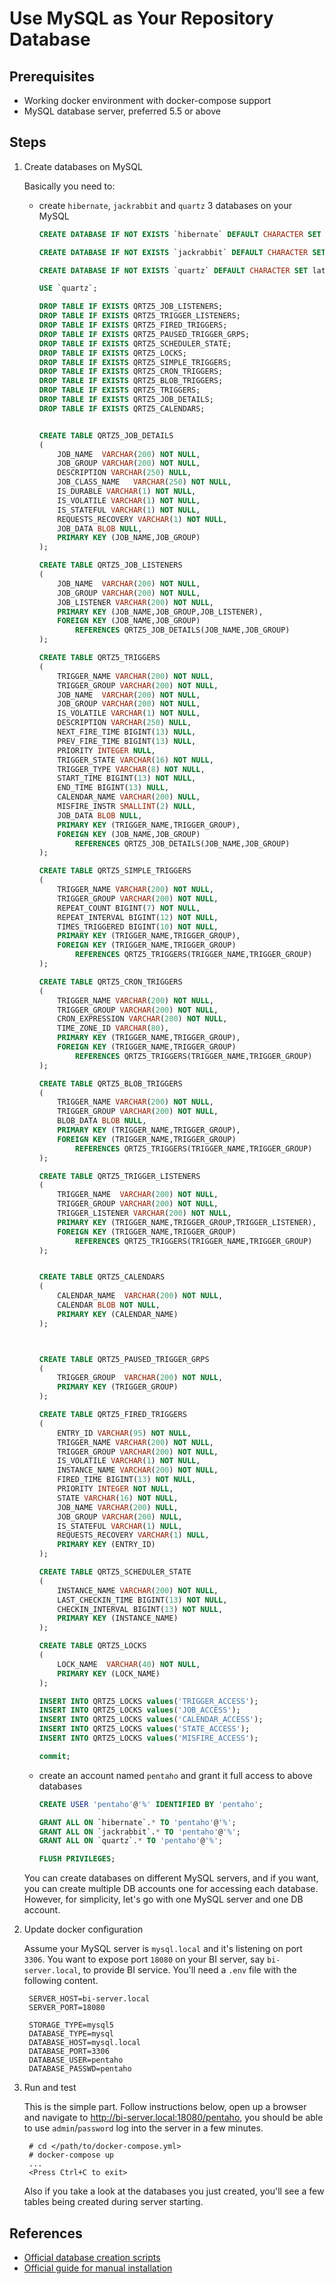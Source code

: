 Use MySQL as Your Repository Database
=====================================

Prerequisites
-------------

* Working docker environment with docker-compose support
* MySQL database server, preferred 5.5 or above


Steps
-----

1. Create databases on MySQL

    Basically you need to:
    * create `hibernate`, `jackrabbit` and `quartz` 3 databases on your MySQL

        ```sql
        CREATE DATABASE IF NOT EXISTS `hibernate` DEFAULT CHARACTER SET latin1;

        CREATE DATABASE IF NOT EXISTS `jackrabbit` DEFAULT CHARACTER SET latin1;

        CREATE DATABASE IF NOT EXISTS `quartz` DEFAULT CHARACTER SET latin1;

        USE `quartz`;

        DROP TABLE IF EXISTS QRTZ5_JOB_LISTENERS;
        DROP TABLE IF EXISTS QRTZ5_TRIGGER_LISTENERS;
        DROP TABLE IF EXISTS QRTZ5_FIRED_TRIGGERS;
        DROP TABLE IF EXISTS QRTZ5_PAUSED_TRIGGER_GRPS;
        DROP TABLE IF EXISTS QRTZ5_SCHEDULER_STATE;
        DROP TABLE IF EXISTS QRTZ5_LOCKS;
        DROP TABLE IF EXISTS QRTZ5_SIMPLE_TRIGGERS;
        DROP TABLE IF EXISTS QRTZ5_CRON_TRIGGERS;
        DROP TABLE IF EXISTS QRTZ5_BLOB_TRIGGERS;
        DROP TABLE IF EXISTS QRTZ5_TRIGGERS;
        DROP TABLE IF EXISTS QRTZ5_JOB_DETAILS;
        DROP TABLE IF EXISTS QRTZ5_CALENDARS;


        CREATE TABLE QRTZ5_JOB_DETAILS
        (
            JOB_NAME  VARCHAR(200) NOT NULL,
            JOB_GROUP VARCHAR(200) NOT NULL,
            DESCRIPTION VARCHAR(250) NULL,
            JOB_CLASS_NAME   VARCHAR(250) NOT NULL,
            IS_DURABLE VARCHAR(1) NOT NULL,
            IS_VOLATILE VARCHAR(1) NOT NULL,
            IS_STATEFUL VARCHAR(1) NOT NULL,
            REQUESTS_RECOVERY VARCHAR(1) NOT NULL,
            JOB_DATA BLOB NULL,
            PRIMARY KEY (JOB_NAME,JOB_GROUP)
        );

        CREATE TABLE QRTZ5_JOB_LISTENERS
        (
            JOB_NAME  VARCHAR(200) NOT NULL,
            JOB_GROUP VARCHAR(200) NOT NULL,
            JOB_LISTENER VARCHAR(200) NOT NULL,
            PRIMARY KEY (JOB_NAME,JOB_GROUP,JOB_LISTENER),
            FOREIGN KEY (JOB_NAME,JOB_GROUP)
                REFERENCES QRTZ5_JOB_DETAILS(JOB_NAME,JOB_GROUP)
        );

        CREATE TABLE QRTZ5_TRIGGERS
        (
            TRIGGER_NAME VARCHAR(200) NOT NULL,
            TRIGGER_GROUP VARCHAR(200) NOT NULL,
            JOB_NAME  VARCHAR(200) NOT NULL,
            JOB_GROUP VARCHAR(200) NOT NULL,
            IS_VOLATILE VARCHAR(1) NOT NULL,
            DESCRIPTION VARCHAR(250) NULL,
            NEXT_FIRE_TIME BIGINT(13) NULL,
            PREV_FIRE_TIME BIGINT(13) NULL,
            PRIORITY INTEGER NULL,
            TRIGGER_STATE VARCHAR(16) NOT NULL,
            TRIGGER_TYPE VARCHAR(8) NOT NULL,
            START_TIME BIGINT(13) NOT NULL,
            END_TIME BIGINT(13) NULL,
            CALENDAR_NAME VARCHAR(200) NULL,
            MISFIRE_INSTR SMALLINT(2) NULL,
            JOB_DATA BLOB NULL,
            PRIMARY KEY (TRIGGER_NAME,TRIGGER_GROUP),
            FOREIGN KEY (JOB_NAME,JOB_GROUP)
                REFERENCES QRTZ5_JOB_DETAILS(JOB_NAME,JOB_GROUP)
        );

        CREATE TABLE QRTZ5_SIMPLE_TRIGGERS
        (
            TRIGGER_NAME VARCHAR(200) NOT NULL,
            TRIGGER_GROUP VARCHAR(200) NOT NULL,
            REPEAT_COUNT BIGINT(7) NOT NULL,
            REPEAT_INTERVAL BIGINT(12) NOT NULL,
            TIMES_TRIGGERED BIGINT(10) NOT NULL,
            PRIMARY KEY (TRIGGER_NAME,TRIGGER_GROUP),
            FOREIGN KEY (TRIGGER_NAME,TRIGGER_GROUP)
                REFERENCES QRTZ5_TRIGGERS(TRIGGER_NAME,TRIGGER_GROUP)
        );

        CREATE TABLE QRTZ5_CRON_TRIGGERS
        (
            TRIGGER_NAME VARCHAR(200) NOT NULL,
            TRIGGER_GROUP VARCHAR(200) NOT NULL,
            CRON_EXPRESSION VARCHAR(200) NOT NULL,
            TIME_ZONE_ID VARCHAR(80),
            PRIMARY KEY (TRIGGER_NAME,TRIGGER_GROUP),
            FOREIGN KEY (TRIGGER_NAME,TRIGGER_GROUP)
                REFERENCES QRTZ5_TRIGGERS(TRIGGER_NAME,TRIGGER_GROUP)
        );

        CREATE TABLE QRTZ5_BLOB_TRIGGERS
        (
            TRIGGER_NAME VARCHAR(200) NOT NULL,
            TRIGGER_GROUP VARCHAR(200) NOT NULL,
            BLOB_DATA BLOB NULL,
            PRIMARY KEY (TRIGGER_NAME,TRIGGER_GROUP),
            FOREIGN KEY (TRIGGER_NAME,TRIGGER_GROUP)
                REFERENCES QRTZ5_TRIGGERS(TRIGGER_NAME,TRIGGER_GROUP)
        );

        CREATE TABLE QRTZ5_TRIGGER_LISTENERS
        (
            TRIGGER_NAME  VARCHAR(200) NOT NULL,
            TRIGGER_GROUP VARCHAR(200) NOT NULL,
            TRIGGER_LISTENER VARCHAR(200) NOT NULL,
            PRIMARY KEY (TRIGGER_NAME,TRIGGER_GROUP,TRIGGER_LISTENER),
            FOREIGN KEY (TRIGGER_NAME,TRIGGER_GROUP)
                REFERENCES QRTZ5_TRIGGERS(TRIGGER_NAME,TRIGGER_GROUP)
        );


        CREATE TABLE QRTZ5_CALENDARS
        (
            CALENDAR_NAME  VARCHAR(200) NOT NULL,
            CALENDAR BLOB NOT NULL,
            PRIMARY KEY (CALENDAR_NAME)
        );



        CREATE TABLE QRTZ5_PAUSED_TRIGGER_GRPS
        (
            TRIGGER_GROUP  VARCHAR(200) NOT NULL, 
            PRIMARY KEY (TRIGGER_GROUP)
        );

        CREATE TABLE QRTZ5_FIRED_TRIGGERS
        (
            ENTRY_ID VARCHAR(95) NOT NULL,
            TRIGGER_NAME VARCHAR(200) NOT NULL,
            TRIGGER_GROUP VARCHAR(200) NOT NULL,
            IS_VOLATILE VARCHAR(1) NOT NULL,
            INSTANCE_NAME VARCHAR(200) NOT NULL,
            FIRED_TIME BIGINT(13) NOT NULL,
            PRIORITY INTEGER NOT NULL,
            STATE VARCHAR(16) NOT NULL,
            JOB_NAME VARCHAR(200) NULL,
            JOB_GROUP VARCHAR(200) NULL,
            IS_STATEFUL VARCHAR(1) NULL,
            REQUESTS_RECOVERY VARCHAR(1) NULL,
            PRIMARY KEY (ENTRY_ID)
        );

        CREATE TABLE QRTZ5_SCHEDULER_STATE
        (
            INSTANCE_NAME VARCHAR(200) NOT NULL,
            LAST_CHECKIN_TIME BIGINT(13) NOT NULL,
            CHECKIN_INTERVAL BIGINT(13) NOT NULL,
            PRIMARY KEY (INSTANCE_NAME)
        );

        CREATE TABLE QRTZ5_LOCKS
        (
            LOCK_NAME  VARCHAR(40) NOT NULL, 
            PRIMARY KEY (LOCK_NAME)
        );

        INSERT INTO QRTZ5_LOCKS values('TRIGGER_ACCESS');
        INSERT INTO QRTZ5_LOCKS values('JOB_ACCESS');
        INSERT INTO QRTZ5_LOCKS values('CALENDAR_ACCESS');
        INSERT INTO QRTZ5_LOCKS values('STATE_ACCESS');
        INSERT INTO QRTZ5_LOCKS values('MISFIRE_ACCESS');

        commit;
        ```
    * create an account named `pentaho` and grant it full access to above databases

        ```sql
        CREATE USER 'pentaho'@'%' IDENTIFIED BY 'pentaho';

        GRANT ALL ON `hibernate`.* TO 'pentaho'@'%';
        GRANT ALL ON `jackrabbit`.* TO 'pentaho'@'%';
        GRANT ALL ON `quartz`.* TO 'pentaho'@'%';

        FLUSH PRIVILEGES;
        ```
    
    You can create databases on different MySQL servers, and if you want, you can create multiple DB accounts one for accessing each database. However, for simplicity, let's go with one MySQL server and one DB account.

2. Update docker configuration

    Assume your MySQL server is `mysql.local` and it's listening on port `3306`. You want to expose port `18080` on your BI server, say `bi-server.local`, to provide BI service. You'll need a `.env` file with the following content.

        SERVER_HOST=bi-server.local
        SERVER_PORT=18080

        STORAGE_TYPE=mysql5
        DATABASE_TYPE=mysql
        DATABASE_HOST=mysql.local
        DATABASE_PORT=3306
        DATABASE_USER=pentaho
        DATABASE_PASSWD=pentaho

3. Run and test

    This is the simple part. Follow instructions below, open up a browser and navigate to http://bi-server.local:18080/pentaho, you should be able to use `admin`/`password` log into the server in a few minutes.

        # cd </path/to/docker-compose.yml>
        # docker-compose up
        ...
        <Press Ctrl+C to exit>

    Also if you take a look at the databases you just created, you'll see a few tables being created during server starting.

References
----------

* [Official database creation scripts](https://github.com/pentaho/pentaho-platform/tree/7.1.0.5-R/assemblies/pentaho-data/src/main/resources/data/mysql5)
* [Official guide for manual installation](https://help.pentaho.com/Documentation/7.1/Installation/Manual/030_Use_mysql_as_repository_database)